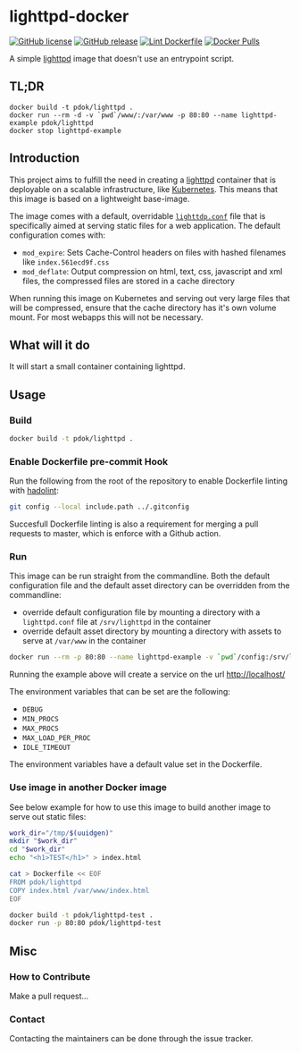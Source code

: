 # lighttpd-docker

[![GitHub license](https://img.shields.io/github/license/PDOK/lighttpd-docker)](https://github.com/PDOK/lighttpd-docker/blob/master/LICENSE)
[![GitHub release](https://img.shields.io/github/release/PDOK/lighttpd-docker.svg)](https://github.com/PDOK/lighttpd-docker/releases)
[![Lint Dockerfile](https://github.com/PDOK/lighttpd-docker/actions/workflows/dockerfile-lint.yaml/badge.svg)](https://github.com/PDOK/lighttpd-docker/actions/workflows/dockerfile-lint.yaml)
[![Docker Pulls](https://img.shields.io/docker/pulls/pdok/lighttpd.svg)](https://hub.docker.com/r/pdok/lighttpd)

A simple [lighttpd](https://www.lighttpd.net/) image that doesn't use an entrypoint script.

## TL;DR

```docker
docker build -t pdok/lighttpd .
docker run --rm -d -v `pwd`/www/:/var/www -p 80:80 --name lighttpd-example pdok/lighttpd
docker stop lighttpd-example
```

## Introduction

This project aims to fulfill the need in creating a [lighttpd](https://www.lighttpd.net/) container that is deployable on a scalable infrastructure, like [Kubernetes](https://kubernetes.io/). This means that this image is based on a lightweight base-image.

The image comes with a default, overridable [`lighttdp.conf`](config/lighttpd.conf) file that is specifically aimed at serving static files for a web application. The default configuration comes with:

- `mod_expire`: Sets Cache-Control headers on files with hashed filenames like `index.561ecd9f.css`
- `mod_deflate`: Output compression on html, text, css, javascript and xml files, the compressed files are stored in a cache directory

When running this image on Kubernetes and serving out very large files that will be compressed, ensure that the cache directory has it's own volume mount. For most webapps this will not be necessary.

## What will it do

It will start a small container containing lighttpd.

## Usage

### Build

```sh
docker build -t pdok/lighttpd .
```

### Enable Dockerfile pre-commit Hook

Run the following from the root of the repository to enable Dockerfile linting with [hadolint](https://github.com/hadolint/hadolint):

```sh
git config --local include.path ../.gitconfig
```

Succesfull Dockerfile linting is also a requirement for merging a pull requests to master, which is enforce with a Github action.

### Run

This image can be run straight from the commandline. Both the default configuration file and the default asset directory can be overridden from the commandline:

- override default configuration file by mounting a directory with a `lighttpd.conf` file at `/srv/lighttpd` in the container
- override default asset directory by mounting a directory with assets to serve at `/var/www` in the container

```sh
docker run --rm -p 80:80 --name lighttpd-example -v `pwd`/config:/srv/lighttpd -v `pwd`/www:/var/www pdok/lighttpd
```

Running the example above will create a service on the url <http://localhost/>

The environment variables that can be set are the following:

- `DEBUG`
- `MIN_PROCS`
- `MAX_PROCS`
- `MAX_LOAD_PER_PROC`
- `IDLE_TIMEOUT`

The environment variables have a default value set in the Dockerfile.

### Use image in another Docker image

See below example for how to use this image to build another image to serve out static files:

```sh
work_dir="/tmp/$(uuidgen)"
mkdir "$work_dir"
cd "$work_dir"
echo "<h1>TEST</h1>" > index.html

cat > Dockerfile << EOF
FROM pdok/lighttpd
COPY index.html /var/www/index.html
EOF

docker build -t pdok/lighttpd-test .
docker run -p 80:80 pdok/lighttpd-test
```

## Misc

### How to Contribute

Make a pull request...

### Contact

Contacting the maintainers can be done through the issue tracker.
